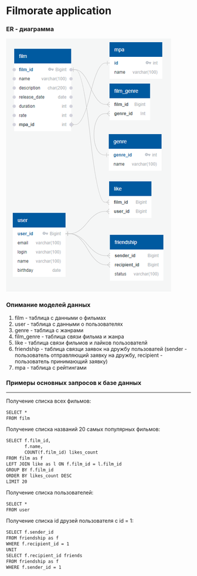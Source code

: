 # Filmorate application
### ER - диаграмма
![ER-Диаграмма!](/media/images/ER-DB-Filmorate.png "Диаграмма зависимостей")

### Опимание моделей данных
1. film - таблица с данными о фильмах
2. user - таблица с данными о пользователях
3. genre - таблица с жанрами
4. film_genre - таблица связи фильма и жанра
5. like - таблица связи фильмов и лайков пользователй
6. friendship - таблица связци заявок на дружбу пользоватей (sender - пользователь отправляющий заявку на дружбу, recipient - пользователь принимающий заявку)
7. mpa - таблица с рейтингами

### Примеры основных запросов к базе данных
****
Получение списка всех фильмов:
~~~
SELECT *
FROM film
~~~
Получение списка названий 20 самых популярных фильмов:
~~~
SELECT f.film_id, 
       f.name, 
       COUNT(f.film_id) likes_count
FROM film as f
LEFT JOIN like as l ON f.film_id = l.film_id
GROUP BY f.film_id
ORDER BY likes_count DESC
LIMIT 20
~~~
Получение списка пользователей:
~~~
SELECT *
FROM user
~~~
Получение списка id друзей пользователя с id = 1:
~~~
SELECT f.sender_id  
FROM friendship as f
WHERE f.recipient_id = 1
UNIT
SELECT f.recipient_id friends  
FROM friendship as f
WHERE f.sender_id = 1
~~~

